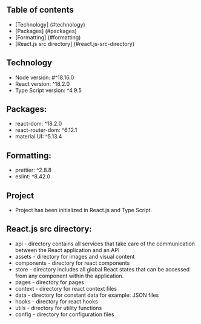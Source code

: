 ## Table of contents
* [Technology] (#technology)
* [Packages] (#packages)
* [Formatting] (#formatting)
* [React.js src directory] (#react.js-src-directory)

## Technology
* Node version: #^18.16.0
* React version: ^18.2.0
* Type Script version: ^4.9.5


## Packages:
* react-dom: ^18.2.0
* react-router-dom: ^6.12.1
* material UI: ^5.13.4


## Formatting:
* prettier: ^2.8.8
* eslint: ^8.42.0


## Project
* Project has been initialized in React.js and Type Script.


## React.js src directory:
* api - directory contains all services that take care of the communication  between the React application and an API
* assets - directory for images and visual content
* components - directory for react components
* store - directory includes all global React states that can be accessed from any component within the application.
* pages - directory for pages
* context - directory for react context files
* data - directory for constant data for example: JSON files
* hooks - directory for react hooks
* utils - directory for utility functions
* config - directory for configuration files


